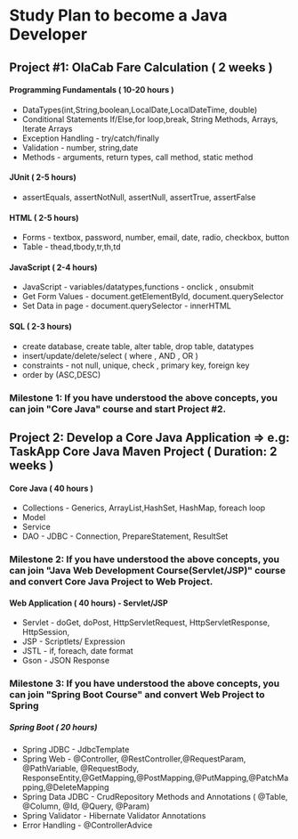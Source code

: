 # Study Plan to become a Java Developer

## Project #1: OlaCab Fare Calculation ( 2 weeks )

#### Programming Fundamentals ( 10-20 hours ) 
*  DataTypes(int,String,boolean,LocalDate,LocalDateTime, double)
*  Conditional Statements  If/Else,for loop,break, String Methods, Arrays,  Iterate Arrays
*  Exception Handling - try/catch/finally 
*  Validation - number, string,date
*  Methods - arguments, return types, call method, static method

#### JUnit ( 2-5 hours)
* assertEquals, assertNotNull, assertNull, assertTrue, assertFalse

#### HTML ( 2-5 hours)
* Forms - textbox, password, number, email, date, radio, checkbox, button
* Table - thead,tbody,tr,th,td

#### JavaScript ( 2-4 hours)
* JavaScript - variables/datatypes,functions - onclick , onsubmit
* Get Form Values - document.getElementById, document.querySelector
* Set Data in page - document.querySelector - innerHTML

#### SQL ( 2-3 hours)
* create database, create table, alter table, drop table, datatypes
* insert/update/delete/select ( where , AND , OR )
* constraints - not null, unique, check , primary key, foreign key
* order by (ASC,DESC)

### Milestone 1: If you have understood the above concepts, you can join "Core Java" course and start Project #2.

## Project 2: Develop a Core Java Application => e.g: TaskApp Core Java Maven Project ( Duration: 2 weeks )

#### Core Java ( 40 hours )
* Collections - Generics, ArrayList,HashSet, HashMap, foreach loop
* Model
* Service
* DAO - JDBC - Connection, PrepareStatement, ResultSet

### Milestone 2: If you have understood the above concepts, you can join "Java Web Development Course(Servlet/JSP)" course and convert Core Java Project to Web Project.

#### Web Application ( 40 hours) - Servlet/JSP
* Servlet - doGet, doPost, HttpServletRequest, HttpServletResponse, HttpSession, 
* JSP - Scriptlets/ Expression
* JSTL - if, foreach, date format
* Gson - JSON Response

### Milestone 3: If you have understood the above concepts, you can join "Spring Boot Course" and convert Web Project to Spring

##### Spring Boot ( 20 hours)
* Spring JDBC - JdbcTemplate
* Spring Web - @Controller, @RestController,@RequestParam, @PathVariable, @RequestBody, ResponseEntity,@GetMapping,@PostMapping,@PutMapping,@PatchMapping,@DeleteMapping
* Spring Data JDBC - CrudRepository Methods and Annotations ( @Table, @Column, @Id, @Query, @Param)
* Spring Validator - Hibernate Validator Annotations 
* Error Handling - @ControllerAdvice

